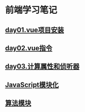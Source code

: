 # 前端学习笔记

## [day01.vue项目安装](https://github.com/yuan525/vue-notes/blob/master/day01.vue%E9%A1%B9%E7%9B%AE%E5%AE%89%E8%A3%85/day01.md)
## [day02.vue指令](https://github.com/yuan525/vue-notes/blob/master/day02.vue%E6%8C%87%E4%BB%A4/day02.md)
## [day03.计算属性和侦听器](https://github.com/yuan525/vue-notes/blob/master/day03.%E8%AE%A1%E7%AE%97%E5%B1%9E%E6%80%A7%E5%92%8C%E4%BE%A6%E5%90%AC%E5%99%A8/day03.md)
## [JavaScript模块化](https://github.com/yuan525/vue-notes/tree/master/JavaScript%E7%9A%84%E6%A8%A1%E5%9D%97%E5%8C%96)
## [算法模块](https://github.com/yuan525/vue-notes/tree/master/%E7%AE%97%E6%B3%95%E7%BB%83%E4%B9%A0)